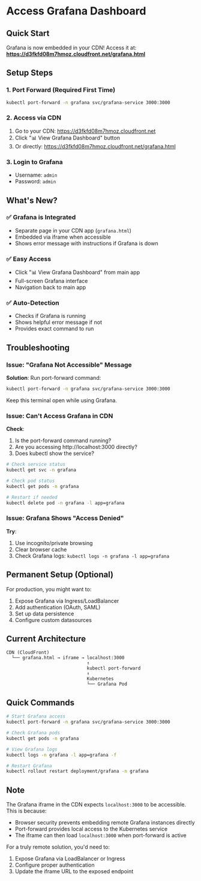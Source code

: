 # Access Grafana Dashboard

## Quick Start

Grafana is now embedded in your CDN! Access it at:
**https://d3fkfd08m7hmoz.cloudfront.net/grafana.html**

## Setup Steps

### 1. Port Forward (Required First Time)
```bash
kubectl port-forward -n grafana svc/grafana-service 3000:3000
```

### 2. Access via CDN
1. Go to your CDN: https://d3fkfd08m7hmoz.cloudfront.net
2. Click "📊 View Grafana Dashboard" button
3. Or directly: https://d3fkfd08m7hmoz.cloudfront.net/grafana.html

### 3. Login to Grafana
- Username: `admin`
- Password: `admin`

## What's New?

### ✅ Grafana is Integrated
- Separate page in your CDN app (`grafana.html`)
- Embedded via iframe when accessible
- Shows error message with instructions if Grafana is down

### ✅ Easy Access
- Click "📊 View Grafana Dashboard" from main app
- Full-screen Grafana interface
- Navigation back to main app

### ✅ Auto-Detection
- Checks if Grafana is running
- Shows helpful error message if not
- Provides exact command to run

## Troubleshooting

### Issue: "Grafana Not Accessible" Message

**Solution**: Run port-forward command:
```bash
kubectl port-forward -n grafana svc/grafana-service 3000:3000
```

Keep this terminal open while using Grafana.

### Issue: Can't Access Grafana in CDN

**Check**:
1. Is the port-forward command running?
2. Are you accessing http://localhost:3000 directly?
3. Does kubectl show the service?

```bash
# Check service status
kubectl get svc -n grafana

# Check pod status  
kubectl get pods -n grafana

# Restart if needed
kubectl delete pod -n grafana -l app=grafana
```

### Issue: Grafana Shows "Access Denied"

**Try**:
1. Use incognito/private browsing
2. Clear browser cache
3. Check Grafana logs: `kubectl logs -n grafana -l app=grafana`

## Permanent Setup (Optional)

For production, you might want to:
1. Expose Grafana via Ingress/LoadBalancer
2. Add authentication (OAuth, SAML)
3. Set up data persistence
4. Configure custom datasources

## Current Architecture

```
CDN (CloudFront)
  └── grafana.html → iframe → localhost:3000
                              ↑
                              kubectl port-forward
                              ↑
                              Kubernetes
                              └── Grafana Pod
```

## Quick Commands

```bash
# Start Grafana access
kubectl port-forward -n grafana svc/grafana-service 3000:3000

# Check Grafana pods
kubectl get pods -n grafana

# View Grafana logs
kubectl logs -n grafana -l app=grafana -f

# Restart Grafana
kubectl rollout restart deployment/grafana -n grafana
```

## Note

The Grafana iframe in the CDN expects `localhost:3000` to be accessible. This is because:
- Browser security prevents embedding remote Grafana instances directly
- Port-forward provides local access to the Kubernetes service
- The iframe can then load `localhost:3000` when port-forward is active

For a truly remote solution, you'd need to:
1. Expose Grafana via LoadBalancer or Ingress
2. Configure proper authentication
3. Update the iframe URL to the exposed endpoint

